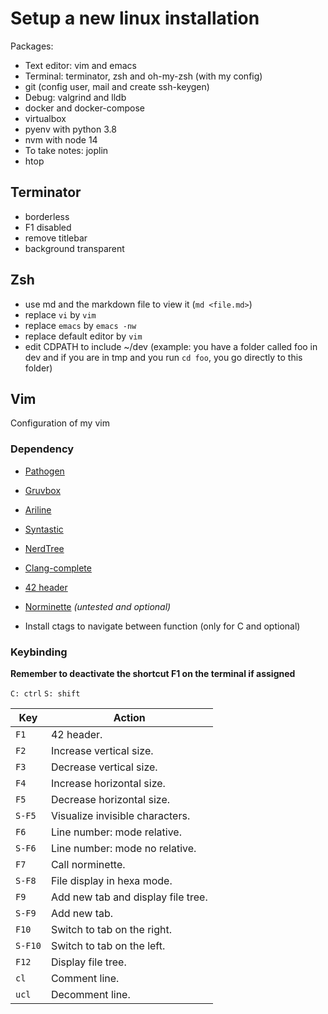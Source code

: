 # Setup a new linux installation

Packages:

- Text editor: vim and emacs
- Terminal: terminator, zsh and oh-my-zsh (with my config)
- git (config user, mail and create ssh-keygen)
- Debug: valgrind and lldb
- docker and docker-compose
- virtualbox
- pyenv with python 3.8
- nvm with node 14
- To take notes: joplin
- htop

## Terminator

- borderless
- F1 disabled
- remove titlebar
- background transparent

## Zsh

- use md and the markdown file to view it (`md <file.md>`)
- replace `vi` by `vim`
- replace `emacs` by `emacs -nw`
- replace default editor by `vim`
- edit CDPATH to include ~/dev (example: you have a folder called foo in dev and if you are in tmp and you run `cd foo`, you go directly to this folder)

## Vim

Configuration of my vim

### Dependency

- [Pathogen](https://github.com/tpope/vim-pathogen)

- [Gruvbox](https://github.com/morhetz/gruvbox)

- [Ariline](https://github.com/vim-airline/vim-airline)

- [Syntastic](https://github.com/vim-syntastic/syntastic)

- [NerdTree](https://github.com/scrooloose/nerdtree)

- [Clang-complete](https://github.com/xavierd/clang_complete)

- [42 header](https://github.com/42Paris/42header.git)

- [Norminette](https://github.com/Gegel85/norminette) *(untested and optional)*

- Install ctags to navigate between function (only for C and optional)

### Keybinding

**Remember to deactivate the shortcut F1 on the terminal if assigned**

`C: ctrl`
`S: shift`

| Key      | Action
|----------|--------------------------------------------|
| `F1`     | 42 header.                                 |
| `F2`     | Increase vertical size.                    |
| `F3`     | Decrease vertical size.                    |
| `F4`     | Increase horizontal size.                  |
| `F5`     | Decrease horizontal size.                  |
| `S-F5`   | Visualize invisible characters.            |
| `F6`     | Line number: mode relative.                |
| `S-F6`   | Line number: mode no relative.             |
| `F7`     | Call norminette.                           |
| `S-F8`   | File display in hexa mode.                 |
| `F9`     | Add new tab and display file tree.         |
| `S-F9`   | Add new tab.                               |
| `F10`    | Switch to tab on the right.                |
| `S-F10`  | Switch to tab on the left.                 |
| `F12`    | Display file tree.                         |
| `cl`     | Comment line.                              |
| `ucl`    | Decomment line.                            |
